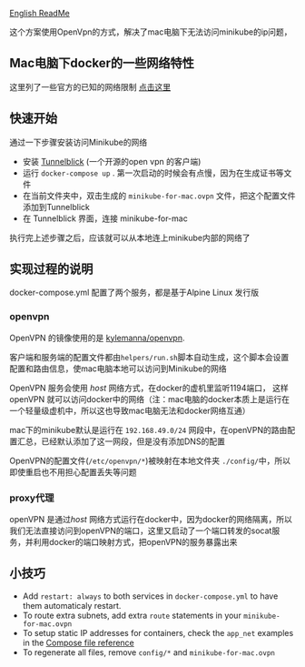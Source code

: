[English ReadMe](./README.md)

这个方案使用OpenVpn的方式，解决了mac电脑下无法访问minikube的ip问题，

## Mac电脑下docker的一些网络特性
这里列了一些官方的已知的网络限制 [点击这里](https://docs.docker.com/desktop/mac/networking/#known-limitations-use-cases-and-workarounds)


## 快速开始

通过一下步骤安装访问Minikube的网络

* 安装 [Tunnelblick](https://tunnelblick.net/downloads.html) (一个开源的open vpn 的客户端)
* 运行 `docker-compose up` . 第一次启动的时候会有点慢，因为在生成证书等文件
* 在当前文件夹中，双击生成的 `minikube-for-mac.ovpn` 文件，把这个配置文件添加到Tunnelblick
* 在 Tunnelblick 界面，连接 minikube-for-mac 

执行完上述步骤之后，应该就可以从本地连上minikube内部的网络了

## 实现过程的说明

docker-compose.yml 配置了两个服务，都是基于Alpine Linux 发行版


### openvpn

OpenVPN 的镜像使用的是 [kylemanna/openvpn](https://hub.docker.com/r/kylemanna/openvpn/).

客户端和服务端的配置文件都由`helpers/run.sh`脚本自动生成，这个脚本会设置配置和路由信息，使mac电脑本地可以访问到Minikube的网络


OpenVPN 服务会使用 *host* 网络方式，在docker的虚机里监听1194端口， 这样openVPN 就可以访问docker中的网络（注：mac电脑的docker本质上是运行在一个轻量级虚机中，所以这也导致mac电脑无法和docker网络互通）

mac下的minikube默认是运行在 `192.168.49.0/24` 网段中，在openVPN的路由配置汇总，已经默认添加了这一网段，但是没有添加DNS的配置

OpenVPN的配置文件(`/etc/openvpn/*`)被映射在本地文件夹  `./config/`中，所以即使重启也不用担心配置丢失等问题


### proxy代理

openVPN 是通过*host* 网络方式运行在docker中，因为docker的网络隔离，所以我们无法直接访问到openVPN的端口，这里又启动了一个端口转发的socat服务，并利用docker的端口映射方式，把openVPN的服务暴露出来

## 小技巧

 * Add `restart: always` to both services in `docker-compose.yml` to have them automaticaly restart.
 * To route extra subnets, add extra `route` statements in your `minikube-for-mac.ovpn`
 * To setup static IP addresses for containers, check the `app_net` examples in the [Compose file reference](https://docs.docker.com/compose/compose-file/)
 * To regenerate all files, remove `config/*` and `minikube-for-mac.ovpn`
